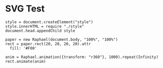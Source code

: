 SVG Test
========

    style = document.createElement("style")
    style.innerHTML = require "./style"
    document.head.appendChild style

    paper = new Raphael(document.body, "100%", "100%")
    rect = paper.rect(20, 20, 20, 20).attr
      fill: '#F00'

    anim = Raphael.animation({transform: "r360"}, 1000).repeat(Infinity)
    rect.animate(anim)
